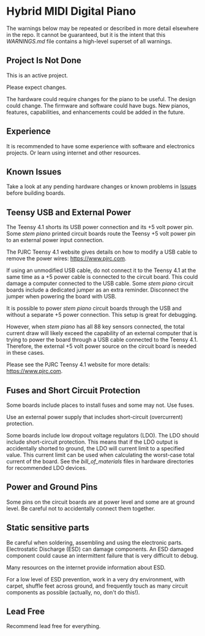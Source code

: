 # Hybrid MIDI Digital Piano

The warnings below may be repeated or described in more detail elsewhere in the repo. It cannot be guaranteed, but it is the intent that this *WARNINGS.md* file contains a high-level superset of all warnings.

## Project Is Not Done

This is an active project.

Please expect changes.

The hardware could require changes for the piano to be useful. The design could change. The firmware and software could have bugs. New pianos, features, capabilities, and enhancements could be added in the future.

## Experience

It is recommended to have some experience with software and electronics projects. Or learn using internet and other resources.

## Known Issues

Take a look at any pending hardware changes or known problems in [Issues](https://github.com/gzweigle/DIY-Grand-Digital-Piano/issues) before building boards.

## Teensy USB and External Power

The Teensy 4.1 shorts its USB power connection and its +5 volt power pin. Some *stem piano* printed circuit boards route the Teensy +5 volt power pin to an external power input connection.

The PJRC Teensy 4.1 website gives details on how to modify a USB cable to remove the power wires: https://www.pjrc.com.

If using an unmodified USB cable, do not connect it to the Teensy 4.1 at the same time as a +5 power cable is connected to the circuit board. This could damage a computer connected to the USB cable. Some *stem piano* circuit boards include a dedicated jumper as an extra reminder. Disconnect the jumper when powering the board with USB.

It is possible to power *stem piano* circuit boards through the USB and without a separate +5 power connection. This setup is great for debugging.

However, when *stem piano* has all 88 key sensors connected, the total current draw will likely exceed the capability of an external computer that is trying to power the board through a USB cable connected to the Teensy 4.1. Therefore, the external +5 volt power source on the circuit board is needed in these cases.

Please see the PJRC Teensy 4.1 website for more details: https://www.pjrc.com.

## Fuses and Short Circuit Protection

Some boards include places to install fuses and some may not. Use fuses.

Use an external power supply that includes short-circuit (overcurrent) protection.

Some boards include low dropout voltage regulators (LDO). The LDO should include short-circuit protection. This means that if the LDO output is accidentally shorted to ground, the LDO will current limit to a specified value. This current limit can be used when calculating the worst-case total current of the board. See the *bill_of_materials* files in hardware directories for recommended LDO devices.

## Power and Ground Pins

Some pins on the circuit boards are at power level and some are at ground level. Be careful not to accidentally connect them together.

## Static sensitive parts

Be careful when soldering, assembling and using the electronic parts. Electrostatic Discharge (ESD) can damage components. An ESD damaged component could cause an intermittent failure that is very difficult to debug.

Many resources on the internet provide information about ESD.

For a low level of ESD prevention, work in a very dry environment, with carpet, shuffle feet across ground, and frequently touch as many circuit components as possible (actually, no, don't do this!).

## Lead Free

Recommend lead free for everything.